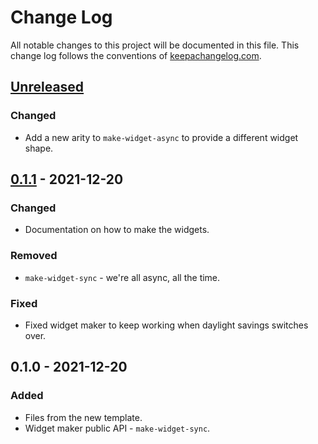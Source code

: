 # Change Log
All notable changes to this project will be documented in this file. This change log follows the conventions of [keepachangelog.com](http://keepachangelog.com/).

## [Unreleased]
### Changed
- Add a new arity to `make-widget-async` to provide a different widget shape.

## [0.1.1] - 2021-12-20
### Changed
- Documentation on how to make the widgets.

### Removed
- `make-widget-sync` - we're all async, all the time.

### Fixed
- Fixed widget maker to keep working when daylight savings switches over.

## 0.1.0 - 2021-12-20
### Added
- Files from the new template.
- Widget maker public API - `make-widget-sync`.

[Unreleased]: https://github.com/your-name/london-quadratic/compare/0.1.1...HEAD
[0.1.1]: https://github.com/your-name/london-quadratic/compare/0.1.0...0.1.1
